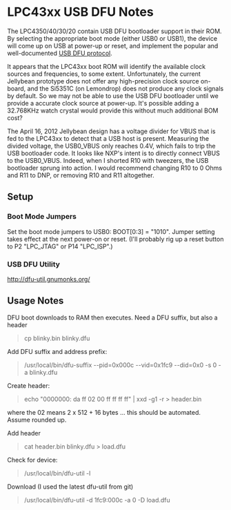 # LPC43xx USB DFU Notes

The LPC4350/40/30/20 contain USB DFU bootloader support in their ROM. By selecting the appropriate boot mode (either USB0 or USB1), the device will come up on USB at power-up or reset, and implement the popular and well-documented [USB DFU protocol](http://www.usb.org/developers/devclass_docs/DFU_1.1.pdf).

It appears that the LPC43xx boot ROM will identify the available clock sources and frequencies, to some extent. Unfortunately, the current Jellybean prototype does not offer any high-precision clock source on-board, and the Si5351C (on Lemondrop) does not produce any clock signals by default. So we may not be able to use the USB DFU bootloader until we provide a accurate clock source at power-up. It's possible adding a 32.768KHz watch crystal would provide this without much additional BOM cost?

The April 16, 2012 Jellybean design has a voltage divider for VBUS that is fed to the LPC43xx to detect that a USB host is present. Measuring the divided voltage, the USB0_VBUS only reaches 0.4V, which fails to trip the USB bootloader code. It looks like NXP's intent is to directly connect VBUS to the USB0_VBUS. Indeed, when I shorted R10 with tweezers, the USB bootloader sprung into action. I would recommend changing R10 to 0 Ohms and R11 to DNP, or removing R10 and R11 altogether.

## Setup

### Boot Mode Jumpers

Set the boot mode jumpers to USB0: BOOT[0:3] = "1010". Jumper setting takes effect at the next power-on or reset. (I'll probably rig up a reset button to P2 "LPC_JTAG" or P14 "LPC_ISP".)

### USB DFU Utility
http://dfu-util.gnumonks.org/

## Usage Notes
DFU boot downloads to RAM then executes. Need a DFU suffix, but also a header

> cp blinky.bin blinky.dfu

Add DFU suffix and address prefix:
> /usr/local/bin/dfu-suffix --pid=0x000c --vid=0x1fc9 --did=0x0 -s 0 -a blinky.dfu

Create header:
> echo "0000000: da ff 02 00 ff ff ff ff" | xxd -g1 -r > header.bin

where the 02 means 2 x 512 + 16 bytes ... this should be automated.
Assume rounded up.

Add header
> cat header.bin blinky.dfu > load.dfu

Check for device:
> /usr/local/bin/dfu-util -l

Download (I used the latest dfu-util from git)
> /usr/local/bin/dfu-util -d 1fc9:000c -a 0 -D load.dfu

